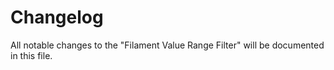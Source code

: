 # Changelog

All notable changes to the "Filament Value Range Filter" will be documented in this file.
